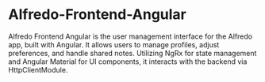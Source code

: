 # Alfredo-Frontend-Angular
Alfredo Frontend Angular is the user management interface for the Alfredo app, built with Angular. It allows users to manage profiles, adjust preferences, and handle shared notes. Utilizing NgRx for state management and Angular Material for UI components, it interacts with the backend via HttpClientModule.
